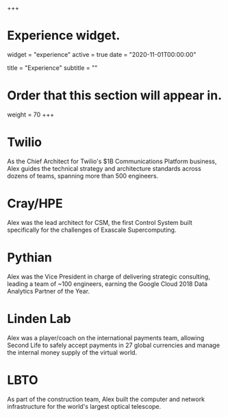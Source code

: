 +++
# Experience widget.
widget = "experience"
active = true
date = "2020-11-01T00:00:00"

title = "Experience"
subtitle = ""

# Order that this section will appear in.
weight = 70
+++

# Twilio

As the Chief Architect for Twilio's $1B Communications Platform business, Alex guides the technical strategy and architecture standards across dozens of teams, spanning more than 500 engineers.  

# Cray/HPE

Alex was the lead architect for CSM, the first Control System built specifically for the challenges of Exascale Supercomputing.

# Pythian

Alex was the Vice President in charge of delivering strategic consulting, leading a team of ~100 engineers, earning the Google Cloud 2018 Data Analytics Partner of the Year.

# Linden Lab

Alex was a player/coach on the international payments team, allowing Second Life to safely accept payments in 27 global currencies and manage the internal money supply of the virtual world.

# LBTO

As part of the construction team, Alex built the computer and network infrastructure for the world's largest optical telescope.

